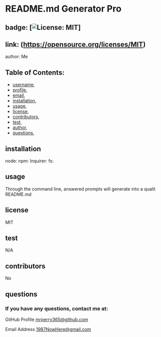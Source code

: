 
  # README.md Generator Pro
## badge: [![License: MIT](https://img.shields.io/badge/License-MIT-yellow.svg)]
## link: (https://opensource.org/licenses/MIT)
author: Me

## Table of Contents:
- [username](#username),
- [profile](#profile),
- [email](#email),
- [installation](#installation),
- [usage](#usage),
- [license](#license),
- [contributors](#contributors),
- [test](#test),
- [author](#author),
- [questions](#questions),

## installation
node: npm: Inquirer: fs:

## usage
Through the command line, answered prompts will generate into a qualit README.md

## license
MIT

## test
N/A

## contributors
No

## questions
### If you have any questions, contact me at:

GitHub Profile [mrperry365@github.com](https://github.com/MrPerry365)

Email Address [1987NowHere@gmail.com](https://1987NowHere@gmail.com)

